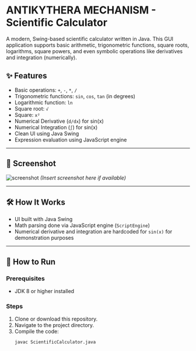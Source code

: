 # ANTIKYTHERA MECHANISM - Scientific Calculator

A modern, Swing-based scientific calculator written in Java. This GUI application supports basic arithmetic, trigonometric functions, square roots, logarithms, square powers, and even symbolic operations like derivatives and integration (numerically).

## ✨ Features

- Basic operations: `+`, `-`, `*`, `/`
- Trigonometric functions: `sin`, `cos`, `tan` (in degrees)
- Logarithmic function: `ln`
- Square root: `√`
- Square: `x²`
- Numerical Derivative (`d/dx`) for sin(x)
- Numerical Integration (`∫`) for sin(x)
- Clean UI using Java Swing
- Expression evaluation using JavaScript engine

---

## 📸 Screenshot

![screenshot](#) *(Insert screenshot here if available)*

---

## 🛠️ How It Works

- UI built with Java Swing
- Math parsing done via JavaScript engine (`ScriptEngine`)
- Numerical derivative and integration are hardcoded for `sin(x)` for demonstration purposes

---

## 🚀 How to Run

### Prerequisites

- JDK 8 or higher installed

### Steps

1. Clone or download this repository.
2. Navigate to the project directory.
3. Compile the code:
   ```bash
   javac ScientificCalculator.java
